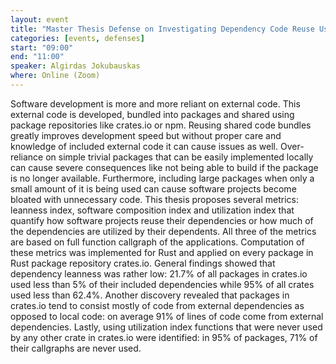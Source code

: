 ```yaml
---
layout: event
title: "Master Thesis Defense on Investigating Dependency Code Reuse Using Callgraphs"
categories: [events, defenses]
start: "09:00"
end: "11:00"
speaker: Algirdas Jokubauskas
where: Online (Zoom)
---
```


Software development is more and more reliant on external code. This external code is developed, bundled into packages and shared using package repositories like crates.io or npm. Reusing shared code bundles greatly improves development speed but without proper care and knowledge of included external code it can cause issues as well. Over-reliance on simple trivial packages that can be easily implemented locally can cause severe consequences like not being able to build if the package is no longer available. Furthermore, including large packages when only a small amount of it is being used can cause software projects become bloated with unnecessary code. This thesis proposes several metrics: leanness index, software composition index and utilization index that quantify how software projects reuse their dependencies or how much of the dependencies are utilized by their dependents. All three of the metrics are based on full function callgraph of the applications. Computation of these metrics was implemented for Rust and applied on every package in Rust package repository crates.io. General findings showed that dependency leanness was rather low: 21.7% of all packages in crates.io used less than 5% of their included dependencies while 95% of all crates used less than 62.4%. Another discovery revealed that packages in crates.io tend to consist mostly of code from external dependencies as opposed to local code: on average 91% of lines of code come from external dependencies. Lastly, using utilization index functions that were never used by any other crate in crates.io were identified: in 95% of packages, 71% of their callgraphs are never used.

